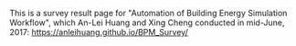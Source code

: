 This is a survey result page for "Automation of Building Energy Simulation Workflow", which An-Lei Huang and Xing Cheng conducted in mid-June, 2017: https://anleihuang.github.io/BPM_Survey/
